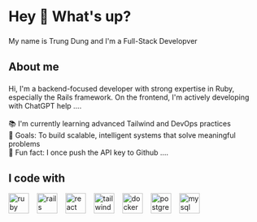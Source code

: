 <h1 align="left">Hey 👋 What's up?</h1>

###

<p align="left">My name is Trung Dung and I'm a Full-Stack Developver</p>

###

<h2 align="left">About me</h2>

###

<p align="left">Hi, I'm a backend-focused developer with strong expertise in Ruby, especially the Rails framework. On the frontend, I'm actively developing with ChatGPT help ....<br><br>📚 I'm currently learning advanced Tailwind and DevOps practices<br>🎯 Goals: To build scalable, intelligent systems that solve meaningful problems<br>🎲 Fun fact: I once push the API key to Github ....</p>

###

<h2 align="left">I code with</h2>

<div align="left" style="display: flex; flex-wrap: wrap; gap: 16px; align-items: center;">
  <img src="https://cdn.jsdelivr.net/gh/devicons/devicon/icons/ruby/ruby-original.svg" height="40" alt="ruby" />
  <img src="https://cdn.jsdelivr.net/gh/devicons/devicon/icons/rails/rails-original-wordmark.svg" height="40" alt="rails" />
  <img src="https://cdn.jsdelivr.net/gh/devicons/devicon/icons/react/react-original.svg" height="40" alt="react" />
  <img src="https://cdn.jsdelivr.net/gh/devicons/devicon/icons/tailwindcss/tailwindcss-original-wordmark.svg" height="40" alt="tailwindcss" />
  <img src="https://cdn.jsdelivr.net/gh/devicons/devicon/icons/docker/docker-original.svg" height="40" alt="docker" />
  <img src="https://cdn.jsdelivr.net/gh/devicons/devicon/icons/postgresql/postgresql-original.svg" height="40" alt="postgresql" />
  <img src="https://cdn.jsdelivr.net/gh/devicons/devicon/icons/mysql/mysql-original.svg" height="40" alt="mysql" />
</div>
